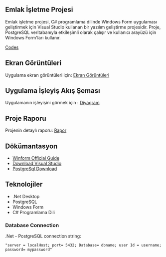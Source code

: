## Emlak İşletme Projesi
 Emlak işletme projesi, C# programlama dilinde Windows Form uygulaması geliştirmek için Visual Studio kullanan bir yazılım geliştirme projesidir. Proje, PostgreSQL veritabanıyla etkileşimli olarak çalışır ve kullanıcı arayüzü için Windows Form'ları kullanır. 

 [Codes](https://github.com/gayearmut/EmlakIsletmeProjesi/tree/main/EmlakIsletmeProjesi/EmlakIsletmeProjesi)


 ## Ekran Görüntüleri
 Uygulama ekran görüntüleri için: [Ekran Görüntüleri](https://github.com/gayearmut/EmlakIsletmeProjesi/tree/main/Proje%20Ekran%20G%C3%B6r%C3%BCnt%C3%BCleri)

## Uygulama İşleyiş Akış Şeması
Uygulamanın işleyişini görmek için :
[Diyagram](https://github.com/gayearmut/EmlakIsletmeProjesi/blob/main/%C4%B0%C5%9Fletme%20%C4%B0%C5%9Fleyi%C5%9F%20Ak%C4%B1%C5%9F%20%C5%9Eemas%C4%B1.png)

## Proje Raporu
Projenin detaylı raporu: [Rapor](https://github.com/gayearmut/EmlakIsletmeProjesi/blob/main/Gaye%20Armut%20Proje%20Raporu.pdf)
## Dökümantasyon 
- [Winform Official Guide]( https://learn.microsoft.com/en-us/dotnet/desktop/winforms/get-started/create-app-visual-studio?view=netdesktop-8.0)
- [Download Visual Studio](https://visualstudio.microsoft.com/tr/downloads/?utm_medium=microsoft&utm_source=learn.microsoft.com&utm_campaign=inline+link&utm_content=download+vs2022+desktopguide+winforms)
- [PostgreSql Download]( https://www.postgresql.org/download/)


## Teknolojiler

- .Net Desktop
- PostgreSQL
- Windows Form
- C# Programlama Dili

### Database Connection

.Net - PostgreSQL connection string:
```
"server = localHost; port= 5432; Database= dbname; user Id = username; password= mypassword"
```
